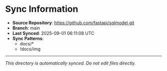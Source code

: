 # Sync Information

- **Source Repository**: https://github.com/fastapi/sqlmodel.git
- **Branch**: main
- **Last Synced**: 2025-09-01 06:11:08 UTC
- **Sync Patterns**:
  - docs/*
  - !docs/img

---
*This directory is automatically synced. Do not edit files directly.*
